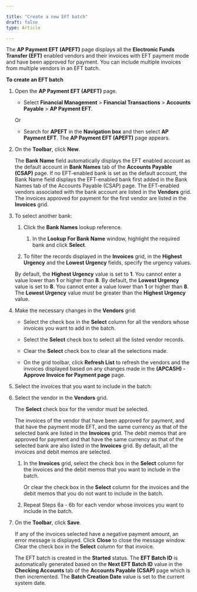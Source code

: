 ```yaml
---  

title: "Create a new EFT batch"  
draft: false 
type: Article

---
```


The **AP Payment EFT (APEFT)** page displays all the **Electronic Funds Transfer (EFT)** enabled vendors and their invoices with EFT payment mode and have been approved for payment. You can include multiple invoices from multiple vendors in an EFT batch.

**To create an EFT batch**

1.  Open the **AP Payment EFT (APEFT)** page.

    - Select **Financial Management** > **Financial Transactions** > **Accounts Payable** > **AP Payment EFT**.

    Or

    - Search for **APEFT** in the **Navigation box** and then select **AP Payment EFT**. The **AP Payment EFT (APEFT)** page appears.

2.  On the **Toolbar**, click **New**.

    The **Bank Name** field automatically displays the EFT enabled account as the default account in **Bank Names** tab of the **Accounts Payable (CSAP)** page. If no EFT-enabled bank is set as the default account, the Bank Name field displays the EFT-enabled bank first added in the Bank Names tab of the Accounts Payable (CSAP) page. The EFT-enabled vendors associated with the bank account are listed in the **Vendors** grid. The invoices approved for payment for the first vendor are listed in the **Invoices** grid.

3.  To select another bank:

    1.  Click the **Bank Names** lookup reference.

        1.  In the **Lookup For Bank Name** window, highlight the required bank and click **Select**.

    2.  To filter the records displayed in the **Invoices** grid, in the **Highest Urgency** and the **Lowest Urgency** fields, specify the urgency values.

    By default, the **Highest Urgency** value is set to **1**. You cannot enter a value lower than **1** or higher than **8**. By default, the **Lowest Urgency** value is set to **8**. You cannot enter a value lower than **1** or higher than **8**. The **Lowest Urgency** value must be greater than the **Highest Urgency** value.

3.  Make the necessary changes in the **Vendors** grid:

    - Select the check box in the **Select** column for all the vendors whose invoices you want to add in the batch.

    - Select the **Select** check box to select all the listed vendor records.

    - Clear the **Select** check box to clear all the selections made.

    - On the grid toolbar, click **Refresh List** to refresh the vendors and the invoices displayed based on any changes made in the **(APCASH) - Approve Invoice for Payment page** page.

4.  Select the invoices that you want to include in the batch:

5.  Select the vendor in the **Vendors** grid.

    The **Select** check box for the vendor must be selected.

    The invoices of the vendor that have been approved for payment, and that have the payment mode EFT, and the same currency as that of the selected bank are listed in the **Invoices** grid. The debit memos that are approved for payment and that have the same currency as that of the selected bank are also listed in the **Invoices** grid. By default, all the invoices and debit memos are selected.

    1.  In the **Invoices** grid, select the check box in the **Select** column for the invoices and the debit memos that you want to include in the batch.

        Or clear the check box in the **Select** column for the invoices and the debit memos that you do not want to include in the batch.

    2.  Repeat Steps 6a - 6b for each vendor whose invoices you want to include in the batch.
    
6.  On the **Toolbar**, click **Save**.

    If any of the invoices selected have a negative payment amount, an error message is displayed. Click **Close** to close the message window. Clear the check box in the **Select** column for that invoice.

    The EFT batch is created in the **Started** status. The **EFT Batch ID** is automatically generated based on the **Next EFT Batch ID** value in the **Checking Accounts** tab of the **Accounts Payable (CSAP)** page which is then incremented. The **Batch Creation Date** value is set to the current system date.